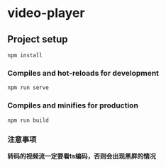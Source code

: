 # video-player

## Project setup
```
npm install
```

### Compiles and hot-reloads for development
```
npm run serve
```

### Compiles and minifies for production
```
npm run build
```

### 注意事项

**转码的视频流一定要看ts编码，否则会出现黑屏的情况**